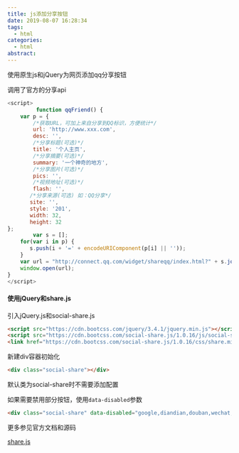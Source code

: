 ```yaml
---
title: js添加分享按钮
date: 2019-08-07 16:28:34
tags:
  - html
categories:
  - html
abstract:
---
```


使用原生js和jQuery为网页添加qq分享按钮

调用了官方的分享api

<!--more-->

```javascript
<script>
         function qqFriend() {
	var p = {
	    /*获取URL，可加上来自分享到QQ标识，方便统计*/
	    url: 'http://www.xxx.com',
	    desc: '',
	    /*分享标题(可选)*/
	    title: '个人主页',
	    /*分享摘要(可选)*/
	    summary: '一个神奇的地方',
	    /*分享图片(可选)*/
	    pics: '',
	    /*视频地址(可选)*/
	    flash: '',
	   /*分享来源(可选) 如：QQ分享*/
	   site: '',
	   style: '201',
	   width: 32,
	   height: 32
};
        var s = [];
	for(var i in p) {
	   s.push(i + '=' + encodeURIComponent(p[i] || ''));
	}
	var url = "http://connect.qq.com/widget/shareqq/index.html?" + s.join('&');
	window.open(url);
}
</script>
```

#### 使用jQuery和share.js

引入jQuery.js和social-share.js

```html
<script src="https://cdn.bootcss.com/jquery/3.4.1/jquery.min.js"></script>
<script src="https://cdn.bootcss.com/social-share.js/1.0.16/js/social-share.min.js"></script>
<link href="https://cdn.bootcss.com/social-share.js/1.0.16/css/share.min.css" rel="stylesheet">
```

新建div容器初始化

```html
<div class="social-share"></div>
```

默认类为social-share时不需要添加配置

如果需要禁用部分按钮，使用`data-disabled`参数

```html
<div class="social-share" data-disabled="google,diandian,douban,wechat,linkedin"></div>
```

更多参见官方文档和源码

[share.js](https://www.oschina.net/p/share-js)

